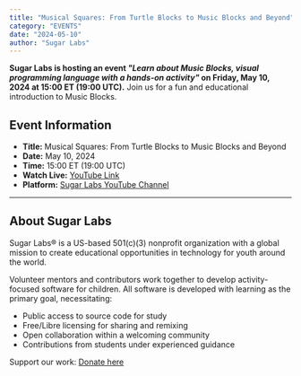 ```yaml
---
title: "Musical Squares: From Turtle Blocks to Music Blocks and Beyond"
category: "EVENTS"
date: "2024-05-10"
author: "Sugar Labs"
---
```

<!-- markdownlint-disable -->

**Sugar Labs is hosting an event _"Learn about Music Blocks, visual programming language with a hands-on activity"_ on Friday, May 10, 2024 at 15:00 ET (19:00 UTC).** Join us for a fun and educational introduction to Music Blocks.

## Event Information

- **Title:** Musical Squares: From Turtle Blocks to Music Blocks and Beyond  
- **Date:** May 10, 2024  
- **Time:** 15:00 ET (19:00 UTC)  
- **Watch Live:** [YouTube Link](https://www.youtube.com/watch?v=jZs-QJNfglc)  
- **Platform:** [Sugar Labs YouTube Channel](https://www.youtube.com/@SugarlabsOrg-EN/streams)

---

## About Sugar Labs

Sugar Labs® is a US-based 501(c)(3) nonprofit organization with a global mission to create educational opportunities in technology for youth around the world.

Volunteer mentors and contributors work together to develop activity-focused software for children. All software is developed with learning as the primary goal, necessitating:

- Public access to source code for study  
- Free/Libre licensing for sharing and remixing  
- Open collaboration within a welcoming community  
- Contributions from students under experienced guidance

Support our work: [Donate here](https://www.sugarlabs.org/donate/)
